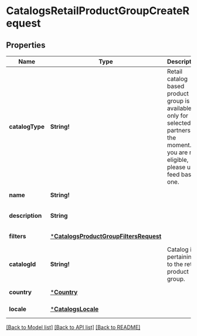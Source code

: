 # CatalogsRetailProductGroupCreateRequest

## Properties
Name | Type | Description | Notes
------------ | ------------- | ------------- | -------------
**catalogType** | **String!** | Retail catalog based product group is available only for selected partners at the moment. If you are not eligible, please use feed based one. | [default to null]
**name** | **String!** |  | [default to null]
**description** | **String** |  | [optional] [default to null]
**filters** | [***CatalogsProductGroupFiltersRequest**](CatalogsProductGroupFiltersRequest.md) |  | [default to null]
**catalogId** | **String!** | Catalog id pertaining to the retail product group. | [default to null]
**country** | [***Country**](Country.md) |  | [default to null]
**locale** | [***CatalogsLocale**](CatalogsLocale.md) |  | [default to null]

[[Back to Model list]](../README.md#documentation-for-models) [[Back to API list]](../README.md#documentation-for-api-endpoints) [[Back to README]](../README.md)


